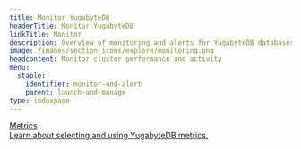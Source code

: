 ```yaml
---
title: Monitor YugabyteDB
headerTitle: Monitor YugabyteDB
linkTitle: Monitor
description: Overview of monitoring and alerts for YugabyteDB databases
image: /images/section_icons/explore/monitoring.png
headcontent: Monitor cluster performance and activity
menu:
  stable:
    identifier: monitor-and-alert
    parent: launch-and-manage
type: indexpage
---
```


<div class="row">
  <div class="col-12 col-md-6 col-lg-12 col-xl-6">
    <a class="section-link icon-offset" href="metrics/">
      <div class="head">
        <div class="icon"><i class="fa-solid fa-chart-line"></i></div>
        <div class="title">Metrics</div>
      </div>
      <div class="body">
          Learn about selecting and using YugabyteDB metrics.
      </div>
    </a>
  </div>
</div>
